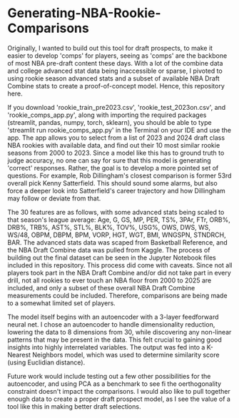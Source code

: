 # Generating-NBA-Rookie-Comparisons
Originally, I wanted to build out this tool for draft prospects, to make it easier to develop 'comps' for players, seeing as 'comps' are the backbone of most NBA pre-draft content these days. With a lot of the combine data and college advanced stat data being inaccessible or sparse, I pivoted to using rookie season advanced stats and a subset of available NBA Draft Combine stats to create a proof-of-concept model. Hence, this repository here.

If you download 'rookie_train_pre2023.csv', 'rookie_test_2023on.csv', and 'rookie_comps_app.py', along with importing the required packages (streamlit, pandas, numpy, torch, sklearn), you should be able to type 'streamlit run rookie_comps_app.py' in the Terminal on your IDE and use the app. The app allows you to select from a list of 2023 and 2024 draft class NBA rookies with available data, and find out their 10 most similar rookie seasons from 2000 to 2023. Since a model like this has to ground truth to judge accuracy, no one can say for sure that this model is generating 'correct' responses. Rather, the goal is to develop a more pointed set of questions. For example, Rob Dillingham's closest comparison is former 53rd overall pick Kenny Satterfield. This should sound some alarms, but also force a deeper look into Satterfield's career trajectory and how Dillingham may follow or deviate from that.

The 30 features are as follows, with some advanced stats being scaled to that season's league average: Age, G, GS, MP, PER, TS%, 3PAr, FTr, ORB%, DRB%, TRB%, AST%, STL%, BLK%, TOV%, USG%, OWS, DWS, WS, WS/48, OBPM, DBPM, BPM, VORP, HGT, WGT, BMI, WNGSPN, STNDRCH, BAR. The advanced stats data was scaped from Basketball Reference, and the NBA Draft Combine data was pulled from Kaggle. The process of building out the final dataset can be seen in the Jupyter Notebook files included in this repository. This process did come with caveats. Since not all players took part in the NBA Draft Combine and/or did not take part in every drill, not all rookies to ever touch an NBA floor from 2000 to 2025 are included, and only a subset of these overall NBA Draft Combine measurements could be included. Therefore, comparisons are being made to a somewhat limited set of players.

The model itself begins with an autoencoder with a 3-layer feedforward neural net. I chose an autoencoder to handle dimensionality reduction, lowering the data to 8 dimensions from 30, while discovering any non-linear patterns that may be present in the data. This felt crucial to gaining good insights into highly interrelated variables. The output was fed into a K-Nearest Neighbors model, which was used to determine similarity score (using Euclidian distance). 

Future work would include testing out a few other possibilities for the autoencoder, and using PCA as a benchmark to see fi the oerthogonality constraint doesn't impact the comparisons. I would also like to pull together enough data to create a proper draft prospect model, as I see the value of a tool like this in making better draft selections.

